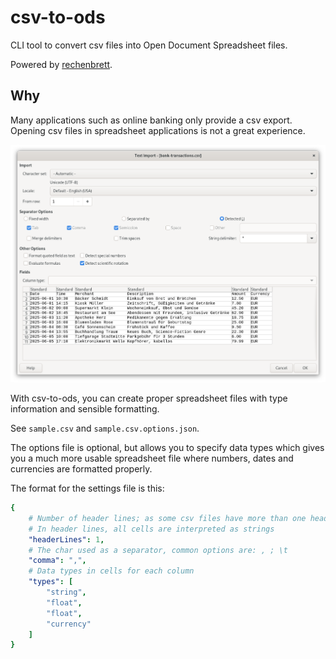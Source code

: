 # csv-to-ods

CLI tool to convert csv files into Open Document Spreadsheet files.

Powered by [rechenbrett](https://github.com/fwilhe2/rechenbrett).

## Why

Many applications such as online banking only provide a csv export.
Opening csv files in spreadsheet applications is not a great experience.

![](./doc/csv-import-localc.png)

With csv-to-ods, you can create proper spreadsheet files with type information and sensible formatting.

See `sample.csv` and `sample.csv.options.json`.

The options file is optional, but allows you to specify data types which gives you a much more usable spreadsheet file where numbers, dates and currencies are formatted properly.

The format for the settings file is this:

```yaml
{
    # Number of header lines; as some csv files have more than one header line
    # In header lines, all cells are interpreted as strings
    "headerLines": 1,
    # The char used as a separator, common options are: , ; \t
    "comma": ",",
    # Data types in cells for each column
    "types": [
        "string",
        "float",
        "float",
        "currency"
    ]
}
```
